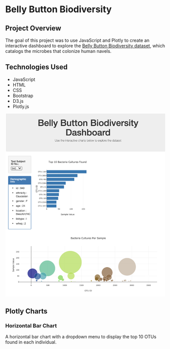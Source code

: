 # Belly Button Biodiversity

## Project Overview

The goal of this project was to use JavaScript and Plotly to create an interactive dashboard to explore the [Belly Button Biodiversity dataset](data/samples.json), which catalogs the microbes that colonize human navels.

## Technologies Used

- JavaScript
- HTML
- CSS
- Bootstrap
- D3.js
- Plotly.js

![](images/dashboard.png)

## Plotly Charts

### Horizontal Bar Chart

A horizontal bar chart with a dropdown menu to display the top 10 OTUs found in each individual.

### 




